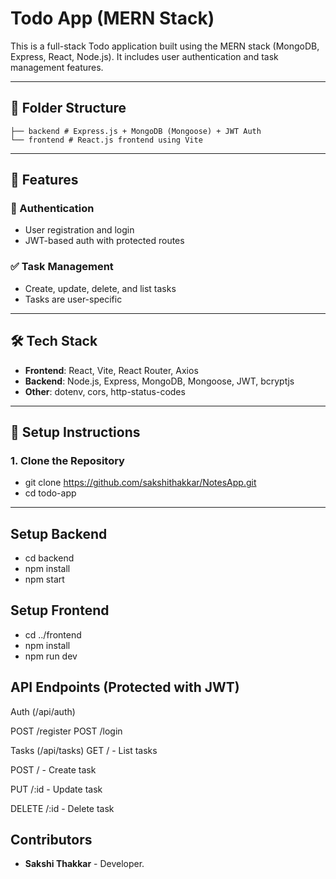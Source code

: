 # Todo App (MERN Stack)

This is a full-stack Todo application built using the MERN stack (MongoDB, Express, React, Node.js). It includes user authentication and task management features.

---

## 📁 Folder Structure
```
├── backend # Express.js + MongoDB (Mongoose) + JWT Auth
└── frontend # React.js frontend using Vite
```

---

## 🚀 Features

### 🔐 Authentication
- User registration and login
- JWT-based auth with protected routes

### ✅ Task Management
- Create, update, delete, and list tasks
- Tasks are user-specific

---

## 🛠️ Tech Stack

- **Frontend**: React, Vite, React Router, Axios
- **Backend**: Node.js, Express, MongoDB, Mongoose, JWT, bcryptjs
- **Other**: dotenv, cors, http-status-codes

---

## 🔧 Setup Instructions

### 1. Clone the Repository


- git clone https://github.com/sakshithakkar/NotesApp.git
- cd todo-app

---

## Setup Backend

- cd backend
- npm install
- npm start

## Setup Frontend

- cd ../frontend
- npm install
- npm run dev


## API Endpoints (Protected with JWT)
Auth (/api/auth)

POST /register
POST /login

Tasks (/api/tasks)
GET / - List tasks

POST / - Create task

PUT /:id - Update task

DELETE /:id - Delete task

## Contributors

- **Sakshi Thakkar** - Developer.
